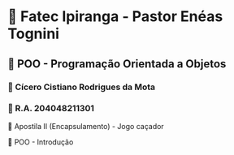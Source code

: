 # :school: Fatec Ipiranga - Pastor Enéas Tognini 
##  :pencil: POO - Programação Orientada a Objetos 

### :cop: Cícero Cistiano Rodrigues da Mota
### :checkered_flag: R.A. 204048211301


:green_book: Apostila II (Encapsulamento) - Jogo caçador

:pencil: POO - Introdução
